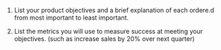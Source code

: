 1. List your product objectives and a brief explanation of each ordere.d from most important to least important.

2. List the metrics you will use to measure success at meeting your objectives. (such as increase sales by 20% over next quarter)

